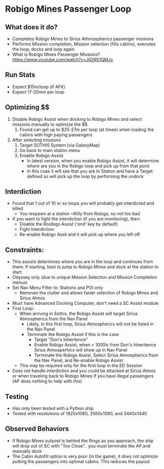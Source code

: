 
# Robigo Mines Passenger Loop

## What does it do?
- Completes Robigo Mines to Sirius Athmospherics passenger missions
- Performs Mission completion, Mission selection (fills cabins), executes the loop, docks and 
  loop again
- What is Robigo Mines Passenger Missions?  https://www.youtube.com/watch?v=JtDiR51QMJc
  
## Run Stats
- Expect $15m/loop (if AFK)
- Expect 17-20min per loop
  
## Optimizing $$
1. Disable Robigo Assist when docking to Robigo Mines and select missions manually to optimize the $$ 
   1. Found can get up to $25-27m per loop (at times) when loading the cabins with high paying passengers
2. After selecting missions
   1. Target SOTHIS System (via GalaxyMap)
   2. Go back to main station menu
   4. Emable Robigo Assist
      - In latest version, when you enable Robigo Assist, it will determine where are you in the Robigo loop and pick up from that point
      - In this csae it will see that you are In Station and have a Target defined so will pick up the loop by performing the undock

## Interdiction
- Found that 1 out of 10 or so loops you will probably get interdicted and killed
  - You respawn at a station ~60ly from Robigo, so not too bad
- If you want to fight the interdiction (if you are monitoring), then:
  - Disable the Roobigo Assist ('end' key by default)
  - Fight Interdiction
  - Re-enable Robigo Assit and it will pick up where you left off

## Constraints:
- This assists determines where you are in the loop and continues from there. If starting, best to jump to Robigo Mines and dock at the station to start
- Odyssey only (due to unique Mission Selection and Mission Completion menus)
- Set Nav Menu Filter to: Stations and POI only
    - Removes the clutter and allows faster selection of Robigo Mines and Sirius Atmos
- Must have Advanced Docking Computer, don't need a SC Assist module
- First Loop:
  - When arriving in Sothis, the Robigo Assist will target Sirius Atmospherics from the Nav Panel
    - Likely, in this first loop, Sirius Atmospherics will not be listed in the Nav Panel
    - Terminate the Robigo Assist if this is the case
      - Target "Don's Inheritence"
      - Enable Robigo Assist,  when < 1000ls from Don's Inheritence Sirius Atmosperhics will show up in Nav Panel
      - Terminate the Robigo Assist, Select Sirius Atmospherics from the Nav Panel, and Re-enable Robigo Assist
  - This may be required only for the first loop in the ED Session
- Does not handle interdiction and you could be attacked at Sirius Atmos or when traveling back to Robigo Mines if you have
  illegal passengers (AP does nothing to help with this)

## Testing
- Has only been tested with a Python ship
- Tested with resolutions of 1920x1080, 2560x1080, and 3440x1440

## Observed Behaviors
- If Robigo Mines outpost is behind the Rings as you approach, the ship will drop out of SC
  with "Too Close"..  you must terminate the AP and manually dock 
- The Cabin Autofill option is very poor (in the game), it does not optimize putting the passengers into 
  optimal cabins.  This reduces the payout
